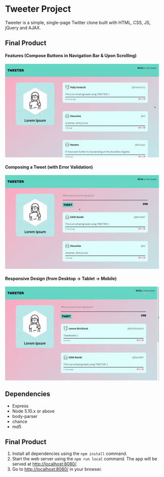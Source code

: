# Tweeter Project

Tweeter is a simple, single-page Twitter clone built with HTML, CSS, JS, jQuery and AJAX.

## Final Product
#### Features (Compose Buttons in Navigation Bar & Upon Scrolling)
!["Compose-button-features-gif"](https://github.com/Ruby-Zhuang/tweeter/blob/master/docs/Composer-features-and-hover.gif?raw=true)
#### Composing a Tweet (with Error Validation)
!["Compose-tweet-gif"](https://github.com/Ruby-Zhuang/tweeter/blob/master/docs/Composing-tweet-with-error-validation.gif?raw=true)
#### Responsive Design (from Desktop → Tablet → Mobile)
!["Responsive-design-gif"](https://github.com/Ruby-Zhuang/tweeter/blob/master/docs/Responsive-design.gif?raw=true)

## Dependencies

- Express
- Node 5.10.x or above
- body-parser
- chance
- md5

## Final Product

1. Install all dependencies using the `npm install` command.
2. Start the web server using the `npm run local` command. The app will be served at <http://localhost:8080/>.
3. Go to <http://localhost:8080/> in your browser.
